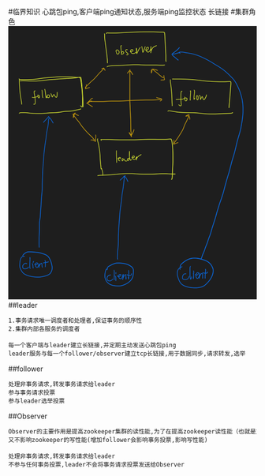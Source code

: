 #临界知识
心跳包ping,客户端ping通知状态,服务端ping监控状态
长链接
#集群角色
![](.z_03_分布式_服务注册中心_02_zookeeper_01_CAP_主从模型_选举_集群角色_images/cc076415.png)
##leader
```asp
1.事务请求唯一调度者和处理者,保证事务的顺序性
2.集群内部各服务的调度者

每一个客户端与leader建立长链接,并定期主动发送心跳包ping
leader服务与每一个follower/observer建立tcp长链接,用于数据同步,请求转发,选举
```
##follower
```asp
处理非事务请求,转发事务请求给leader
参与事务请求投票
参与leader选举投票
```
##Observer
[](https://blog.csdn.net/lamfang/article/details/109039288)
```asp
Observer的主要作用是提高zookeeper集群的读性能,为了在提高zookeeper读性能（也就是支持更多的客户端连接）的同时
又不影响zookeeper的写性能(增加follower会影响事务投票,影响写性能)

处理非事务请求,转发事务请求给leader
不参与任何事务投票,leader不会将事务请求投票发送给Observer
```
